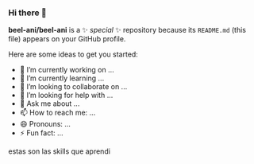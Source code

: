 ### Hi there 👋


**beel-ani/beel-ani** is a ✨ _special_ ✨ repository because its `README.md` (this file) appears on your GitHub profile.

Here are some ideas to get you started:

- 🔭 I’m currently working on ...
- 🌱 I’m currently learning ...
- 👯 I’m looking to collaborate on ...
- 🤔 I’m looking for help with ...
- 💬 Ask me about ...
- 📫 How to reach me: ...
- 😄 Pronouns: ...
- ⚡ Fun fact: ...

estas son las skills que aprendi 
<img size=200px![js](https://github.com/beel-ani/beel-ani/assets/87877432/bc4dd0b8-5740-4900-bdb5-a2eba1a22d55)/>
<img size=200px![html-5](https://github.com/beel-ani/beel-ani/assets/87877432/b32d0cd3-7d75-49d8-8e61-c40c1fbb4576)/>
<img size=200px![css-3](https://github.com/beel-ani/beel-ani/assets/87877432/479fbc77-826a-4848-82be-15e97a031bd1)/>
<img size=200px![atomo](https://github.com/beel-ani/beel-ani/assets/87877432/ea166e66-197b-4b11-9922-56ed6070a269)/>
<img size=200px![nodejs](https://github.com/beel-ani/beel-ani/assets/87877432/df84008f-bcfc-4d99-a566-2a49cec71e54)/>


